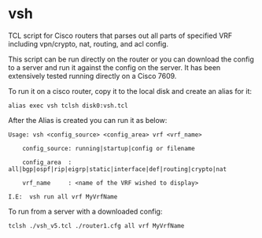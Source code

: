 # vsh
TCL script for Cisco routers that parses out all parts of specified VRF including vpn/crypto, nat, routing, and acl config.

This script can be run directly on the router or you can download the config to a server and run it against the config on the server. It has been extensively tested running directly on a Cisco 7609. 

To run it on a cisco router, copy it to the local disk and create an alias for it:

	alias exec vsh tclsh disk0:vsh.tcl

After the Alias is created you can run it as below:

	Usage: vsh <config_source> <config_area> vrf <vrf_name>
	
   	   	config_source: running|startup|config or filename
				
  	   	config_area  : all|bgp|ospf|rip|eigrp|static|interface|def|routing|crypto|nat
				
   	   	vrf_name     : <name of the VRF wished to display>
 
	I.E:  vsh run all vrf MyVrfName

To run from a server with a downloaded config:

	tclsh ./vsh_v5.tcl ./router1.cfg all vrf MyVrfName


